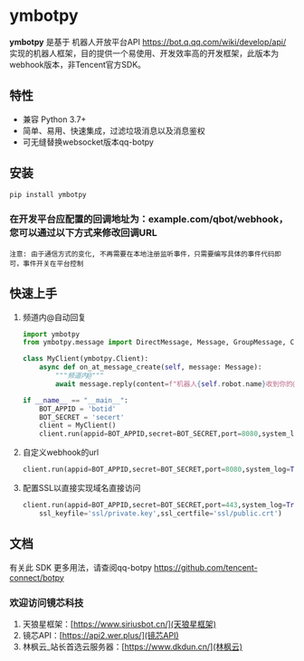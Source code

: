ymbotpy
=======

**ymbotpy** 是基于 机器人开放平台API <https://bot.q.qq.com/wiki/develop/api/> 实现的机器人框架，目的提供一个易使用、开发效率高的开发框架，此版本为webhook版本，非Tencent官方SDK。


特性
----

- 兼容 Python 3.7+
- 简单、易用、快速集成，过滤垃圾消息以及消息鉴权
- 可无缝替换websocket版本qq-botpy

安装
-----

``` bash
pip install ymbotpy
```
### 在开发平台应配置的回调地址为：example.com/qbot/webhook，您可以通过以下方式来修改回调URL
``注意: 由于通信方式的变化, 不再需要在本地注册监听事件，只需要编写具体的事件代码即可，事件开关在平台控制``

快速上手
--------
1.  频道内@自动回复
    ``` python
    import ymbotpy
    from ymbotpy.message import DirectMessage, Message, GroupMessage, C2CMessage

    class MyClient(ymbotpy.Client):
        async def on_at_message_create(self, message: Message):
            """频道内@"""
            await message.reply(content=f"机器人{self.robot.name}收到你的@消息了: {message.content}")

    if __name__ == "__main__":
        BOT_APPID = 'botid'
        BOT_SECRET = 'secert'
        client = MyClient()
        client.run(appid=BOT_APPID,secret=BOT_SECRET,port=8080,system_log=True)
    ```

    
2.  自定义webhook的url
    ``` python
    client.run(appid=BOT_APPID,secret=BOT_SECRET,port=8080,system_log=True,hook_route='/your_url')
    ```

3.  配置SSL以直接实现域名直接访问

    ```python
    client.run(appid=BOT_APPID,secret=BOT_SECRET,port=443,system_log=True,
        ssl_keyfile='ssl/private.key',ssl_certfile='ssl/public.crt')
    ```

文档
----

有关此 SDK 更多用法，请查阅qq-botpy <https://github.com/tencent-connect/botpy>

### 欢迎访问镜芯科技
1.  天狼星框架：[https://www.siriusbot.cn/](天狼星框架)
2.  镜芯API：[https://api2.wer.plus/](镜芯API)
3.  林枫云_站长首选云服务器：[https://www.dkdun.cn/](林枫云)